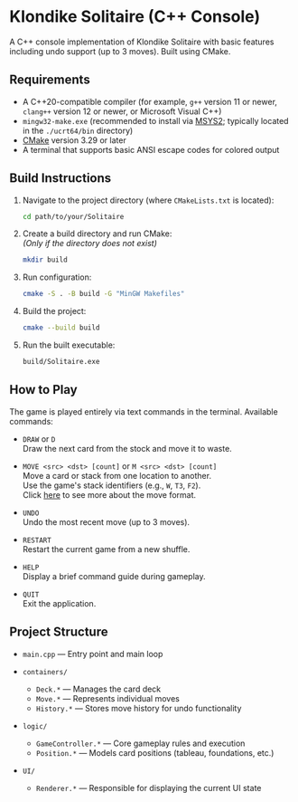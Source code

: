 # Klondike Solitaire (C++ Console)

A C++ console implementation of Klondike Solitaire with basic features including undo support (up to 3 moves). Built using CMake.

## Requirements

- A C++20-compatible compiler (for example, `g++` version 11 or newer, `clang++` version 12 or newer, or Microsoft Visual C++)
- `mingw32-make.exe` (recommended to install via [MSYS2](https://www.msys2.org/); typically located in the `./ucrt64/bin` directory)
- [CMake](https://cmake.org/download/) version 3.29 or later
- A terminal that supports basic ANSI escape codes for colored output

## Build Instructions

1. Navigate to the project directory (where `CMakeLists.txt` is located):
   ```bash
   cd path/to/your/Solitaire
   ```

2. Create a build directory and run CMake:  
   _(Only if the directory does not exist)_
   ```bash
   mkdir build
   ```

3. Run configuration:
   ```bash
   cmake -S . -B build -G "MinGW Makefiles"
   ```

4. Build the project:
   ```bash
   cmake --build build
   ```

5. Run the built executable:
   ```bash
   build/Solitaire.exe
   ```

## How to Play

The game is played entirely via text commands in the terminal. Available commands:

- `DRAW` or `D`  
  Draw the next card from the stock and move it to waste.

- `MOVE <src> <dst> [count]` or `M <src> <dst> [count]`  
  Move a card or stack from one location to another.  
  Use the game's stack identifiers (e.g., `W`, `T3`, `F2`).  
  Click [here](MOVE-FORMAT.md) to see more about the move format.

- `UNDO`  
  Undo the most recent move (up to 3 moves).

- `RESTART`  
  Restart the current game from a new shuffle.

- `HELP`  
  Display a brief command guide during gameplay.

- `QUIT`  
  Exit the application.

## Project Structure

- `main.cpp` — Entry point and main loop

- `containers/`
    - `Deck.*` — Manages the card deck
    - `Move.*` — Represents individual moves
    - `History.*` — Stores move history for undo functionality

- `logic/`
    - `GameController.*` — Core gameplay rules and execution
    - `Position.*` — Models card positions (tableau, foundations, etc.)

- `UI/`
    - `Renderer.*` — Responsible for displaying the current UI state